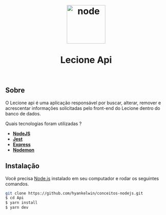 <h1 align="center">
<br>
  <img src="https://cdn.iconscout.com/icon/free/png-512/node-js-1174925.png" alt="node" width="120">
<br>
<br>
Lecione Api
</h1>
<br>


## Sobre

O Lecione api é uma aplicação responsável por buscar, alterar, remover e acrescentar informações solicitadas pelo front-end do Lecione dentro do banco de dados.

Quais tecnologias foram utilizadas ?

- **[NodeJS](https://nodejs.org/en/)**
- **[Jest](https://jestjs.io/)**
- **[Express](https://expressjs.com/)**
- **[Nodemon](https://nodemon.io/)**


## Instalação

Você precisa [Node.js](https://nodejs.org) instalado em seu computador e rodar
os seguintes comandos.

```bash
git clone https://github.com/hyankelwin/conceitos-nodejs.git
$ cd Api
$ yarn install
$ yarn dev
```